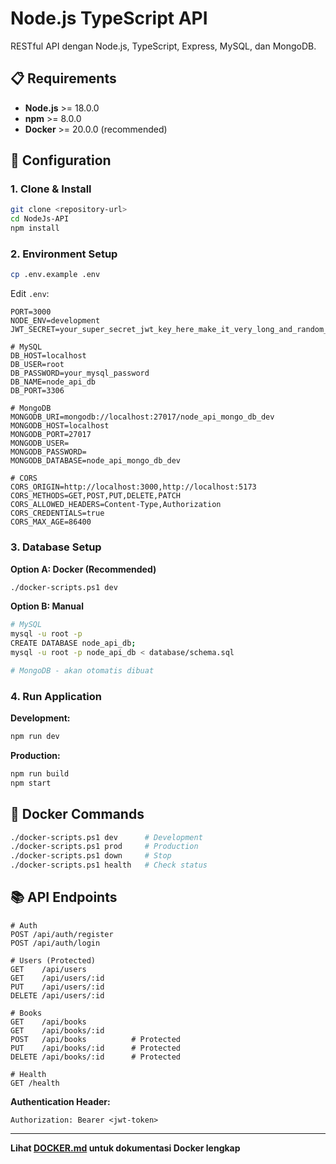 # Node.js TypeScript API

RESTful API dengan Node.js, TypeScript, Express, MySQL, dan MongoDB.

## 📋 Requirements

- **Node.js** >= 18.0.0
- **npm** >= 8.0.0
- **Docker** >= 20.0.0 (recommended)

## 🔧 Configuration

### 1. Clone & Install

```bash
git clone <repository-url>
cd NodeJs-API
npm install
```

### 2. Environment Setup

```bash
cp .env.example .env
```

Edit `.env`:

```env
PORT=3000
NODE_ENV=development
JWT_SECRET=your_super_secret_jwt_key_here_make_it_very_long_and_random_123456789

# MySQL
DB_HOST=localhost
DB_USER=root
DB_PASSWORD=your_mysql_password
DB_NAME=node_api_db
DB_PORT=3306

# MongoDB
MONGODB_URI=mongodb://localhost:27017/node_api_mongo_db_dev
MONGODB_HOST=localhost
MONGODB_PORT=27017
MONGODB_USER=
MONGODB_PASSWORD=
MONGODB_DATABASE=node_api_mongo_db_dev

# CORS
CORS_ORIGIN=http://localhost:3000,http://localhost:5173
CORS_METHODS=GET,POST,PUT,DELETE,PATCH
CORS_ALLOWED_HEADERS=Content-Type,Authorization
CORS_CREDENTIALS=true
CORS_MAX_AGE=86400
```

### 3. Database Setup

**Option A: Docker (Recommended)**

```bash
./docker-scripts.ps1 dev
```

**Option B: Manual**

```bash
# MySQL
mysql -u root -p
CREATE DATABASE node_api_db;
mysql -u root -p node_api_db < database/schema.sql

# MongoDB - akan otomatis dibuat
```

### 4. Run Application

**Development:**

```bash
npm run dev
```

**Production:**

```bash
npm run build
npm start
```

## 🐳 Docker Commands

```bash
./docker-scripts.ps1 dev      # Development
./docker-scripts.ps1 prod     # Production
./docker-scripts.ps1 down     # Stop
./docker-scripts.ps1 health   # Check status
```

## 📚 API Endpoints

```http
# Auth
POST /api/auth/register
POST /api/auth/login

# Users (Protected)
GET    /api/users
GET    /api/users/:id
PUT    /api/users/:id
DELETE /api/users/:id

# Books
GET    /api/books
GET    /api/books/:id
POST   /api/books          # Protected
PUT    /api/books/:id      # Protected
DELETE /api/books/:id      # Protected

# Health
GET /health
```

**Authentication Header:**

```http
Authorization: Bearer <jwt-token>
```

---

**Lihat [DOCKER.md](DOCKER.md) untuk dokumentasi Docker lengkap**
